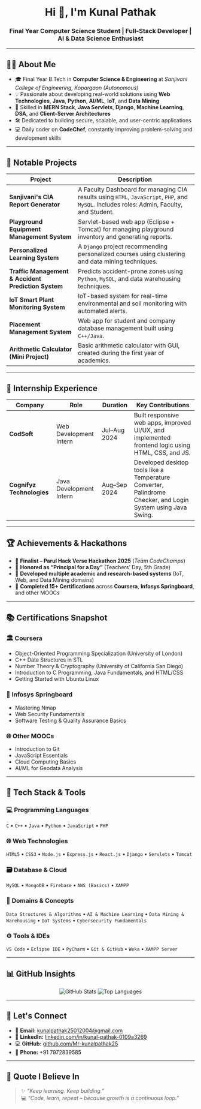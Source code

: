 <h1 align="center">Hi 👋, I'm Kunal Pathak</h1>
<h3 align="center">Final Year Computer Science Student | Full-Stack Developer | AI & Data Science Enthusiast</h3>

---

## 👨‍💻 About Me

- 🎓 Final Year B.Tech in **Computer Science & Engineering** at *Sanjivani College of Engineering, Kopargaon (Autonomous)*
- 💡 Passionate about developing real-world solutions using **Web Technologies**, **Java**, **Python**, **AI/ML**, **IoT**, and **Data Mining**
- 🧠 Skilled in **MERN Stack**, **Java Servlets**, **Django**, **Machine Learning**, **DSA**, and **Client-Server Architectures**
- 🛠️ Dedicated to building secure, scalable, and user-centric applications
- 💻 Daily coder on **CodeChef**, constantly improving problem-solving and development skills

---

## 🚀 Notable Projects

| Project | Description |
|----------|-------------|
| **Sanjivani's CIA Report Generator** | A Faculty Dashboard for managing CIA results using `HTML`, `JavaScript`, `PHP`, and `MySQL`. Includes roles: Admin, Faculty, and Student. |
| **Playground Equipment Management System** | Servlet-based web app (Eclipse + Tomcat) for managing playground inventory and generating reports. |
| **Personalized Learning System** | A `Django` project recommending personalized courses using clustering and data mining techniques. |
| **Traffic Management & Accident Prediction System** | Predicts accident-prone zones using `Python`, `MySQL`, and data warehousing techniques. |
| **IoT Smart Plant Monitoring System** | IoT-based system for real-time environmental and soil monitoring with automated alerts. |
| **Placement Management System** | Web app for student and company database management built using `C++/Java`. |
| **Arithmetic Calculator (Mini Project)** | Basic arithmetic calculator with GUI, created during the first year of academics. |

---

## 💼 Internship Experience

| Company | Role | Duration | Key Contributions |
|----------|------|-----------|--------------------|
| **CodSoft** | Web Development Intern | Jul–Aug 2024 | Built responsive web apps, improved UI/UX, and implemented frontend logic using HTML, CSS, and JS. |
| **Cognifyz Technologies** | Java Development Intern | Aug–Sep 2024 | Developed desktop tools like a Temperature Converter, Palindrome Checker, and Login System using Java Swing. |

---

## 🏆 Achievements & Hackathons

- 🥈 **Finalist – Parul Hack Verse Hackathon 2025** (*Team CodeChamps*)  
- 🥇 **Honored as “Principal for a Day”** (Teachers’ Day, 5th Grade)  
- 🧩 **Developed multiple academic and research-based systems** (IoT, Web, and Data Mining domains)  
- 📜 **Completed 15+ Certifications** across **Coursera**, **Infosys Springboard**, and other MOOCs  

---

## 📚 Certifications Snapshot

### 🏛️ **Coursera**
- Object-Oriented Programming Specialization (University of London)  
- C++ Data Structures in STL  
- Number Theory & Cryptography (University of California San Diego)  
- Introduction to C Programming, Java Fundamentals, and HTML/CSS  
- Getting Started with Ubuntu Linux  

### 🏢 **Infosys Springboard**
- Mastering Nmap  
- Web Security Fundamentals  
- Software Testing & Quality Assurance Basics  

### 🌐 **Other MOOCs**
- Introduction to Git  
- JavaScript Essentials  
- Cloud Computing Basics  
- AI/ML for Geodata Analysis  

---

## 🧰 Tech Stack & Tools

### 💻 **Programming Languages**
`C` • `C++` • `Java` • `Python` • `JavaScript` • `PHP`

### 🌐 **Web Technologies**
`HTML5` • `CSS3` • `Node.js` • `Express.js` • `React.js` • `Django` • `Servlets` • `Tomcat`

### 🗃️ **Database & Cloud**
`MySQL` • `MongoDB` • `Firebase` • `AWS (Basics)` • `XAMPP`

### 🧠 **Domains & Concepts**
`Data Structures & Algorithms` • `AI & Machine Learning` • `Data Mining & Warehousing` • `IoT Systems` • `Cybersecurity Fundamentals`

### ⚙️ **Tools & IDEs**
`VS Code` • `Eclipse IDE` • `PyCharm` • `Git & GitHub` • `Weka` • `XAMPP Server`

---

## 📊 GitHub Insights

<p align="center">
  <img src="https://github-readme-stats.vercel.app/api?username=mr-kunalpathak25&show_icons=true&theme=tokyonight" alt="GitHub Stats" />
  <img src="https://github-readme-stats.vercel.app/api/top-langs/?username=mr-kunalpathak25&layout=compact&theme=tokyonight" alt="Top Languages" />
</p>

---

## 🤝 Let's Connect

- 📧 **Email:** [kunalpathak25012004@gmail.com](mailto:kunalpathak25012004@gmail.com)  
- 💼 **LinkedIn:** [linkedin.com/in/kunal-pathak-0109a3269](https://www.linkedin.com/in/kunal-pathak-0109a3269/)  
- 💻 **GitHub:** [github.com/Mr-kunalpathak25](https://github.com/Mr-kunalpathak25)  
- 📱 **Phone:** +91 7972839585  

---

## 💬 Quote I Believe In

> ✨ *“Keep learning. Keep building.”*  
> 💻 *“Code, learn, repeat – because growth is a continuous loop.”*

